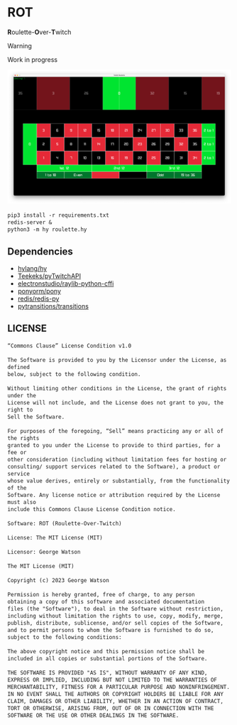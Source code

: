 # ROT

**R**oulette-**O**ver-**T**witch

> [!WARNING]
> Work in progress

<p align="center">
  <img src="https://raw.githubusercontent.com/takeiteasy/rot/master/screenshot.png">
</p>

```
pip3 install -r requirements.txt
redis-server &
python3 -m hy roulette.hy
```

## Dependencies

- [hylang/hy](https://github.com/hylang/hy)
- [Teekeks/pyTwitchAPI](https://github.com/Teekeks/pyTwitchAPI)
- [electronstudio/raylib-python-cffi](https://github.com/electronstudio/raylib-python-cffi)
- [ponyorm/pony](https://github.com/ponyorm/pony)
- [redis/redis-py](https://github.com/redis/redis-py)
- [pytransitions/transitions](https://github.com/pytransitions/transitions)

## LICENSE

```
“Commons Clause” License Condition v1.0

The Software is provided to you by the Licensor under the License, as defined
below, subject to the following condition.

Without limiting other conditions in the License, the grant of rights under the
License will not include, and the License does not grant to you, the right to
Sell the Software.

For purposes of the foregoing, “Sell” means practicing any or all of the rights
granted to you under the License to provide to third parties, for a fee or
other consideration (including without limitation fees for hosting or
consulting/ support services related to the Software), a product or service
whose value derives, entirely or substantially, from the functionality of the
Software. Any license notice or attribution required by the License must also
include this Commons Clause License Condition notice.

Software: ROT (Roulette-Over-Twitch)

License: The MIT License (MIT)

Licensor: George Watson

The MIT License (MIT)

Copyright (c) 2023 George Watson

Permission is hereby granted, free of charge, to any person
obtaining a copy of this software and associated documentation
files (the "Software"), to deal in the Software without restriction,
including without limitation the rights to use, copy, modify, merge,
publish, distribute, sublicense, and/or sell copies of the Software,
and to permit persons to whom the Software is furnished to do so,
subject to the following conditions:

The above copyright notice and this permission notice shall be
included in all copies or substantial portions of the Software.

THE SOFTWARE IS PROVIDED "AS IS", WITHOUT WARRANTY OF ANY KIND,
EXPRESS OR IMPLIED, INCLUDING BUT NOT LIMITED TO THE WARRANTIES OF
MERCHANTABILITY, FITNESS FOR A PARTICULAR PURPOSE AND NONINFRINGEMENT.
IN NO EVENT SHALL THE AUTHORS OR COPYRIGHT HOLDERS BE LIABLE FOR ANY
CLAIM, DAMAGES OR OTHER LIABILITY, WHETHER IN AN ACTION OF CONTRACT,
TORT OR OTHERWISE, ARISING FROM, OUT OF OR IN CONNECTION WITH THE
SOFTWARE OR THE USE OR OTHER DEALINGS IN THE SOFTWARE.
```